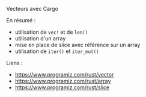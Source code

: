 Vecteurs avec Cargo

En résumé :
* utilisation de `vec!` et de `len()`
* utilisation d'un array
* mise en place de slice avec référence sur un array
* utilisation de `iter()` et `iter_mut()`

Liens :
* https://www.programiz.com/rust/vector
* https://www.programiz.com/rust/array
* https://www.programiz.com/rust/slice
